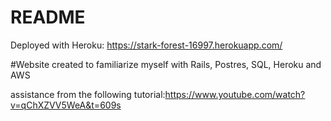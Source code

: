 # README

Deployed with Heroku: https://stark-forest-16997.herokuapp.com/

#Website created to familiarize myself with Rails, Postres, SQL, Heroku and AWS

assistance from the following tutorial:https://www.youtube.com/watch?v=qChXZVV5WeA&t=609s
